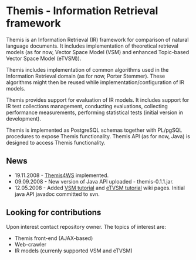 # Themis - Information Retrieval framework #

Themis is an Information Retrieval (IR) framework for comparison of natural language documents. It includes implementation of theoretical retrieval models (as for now, Vector Space Model (VSM) and enhanced Topic-based Vector Space Model (eTVSM)).

Themis includes implementation of common algorithms used in the Information Retrieval domain (as for now, Porter Stemmer). These algorithms might then be reused while implementation/configuration of IR models.

Themis provides support for evaluation of IR models. It includes support for IR test collections management, conducting evaluations, collecting performance measurements, performing statistical tests (initial version in development).

Themis is implemented as PostgreSQL schemas together with PL/pgSQL procedures to expose Themis functionality. Themis API (as for now, Java) is designed to access Themis functionality.

## News ##

  * 19.11.2008 - [Themis4WS](http://wi-vm565.uni-muenster.de:8080/Themis/) implemented.
  * 09.09.2008 - New version of Java API uploaded - themis-0.1.1.jar.
  * 12.05.2008 - Added [VSM tutorial](http://code.google.com/p/ir-themis/wiki/VSMThemisJavaAPITutorial) and [eTVSM tutorial](http://code.google.com/p/ir-themis/wiki/eTVSMThemisJavaAPITutorial) wiki pages. Initial java API javadoc committed to svn.

## Looking for contributions ##

Upon interest contact repository owner. The topics of interest are:
  * Themis front-end (AJAX-based)
  * Web-crawler
  * IR models (currenly supported VSM and eTVSM)
